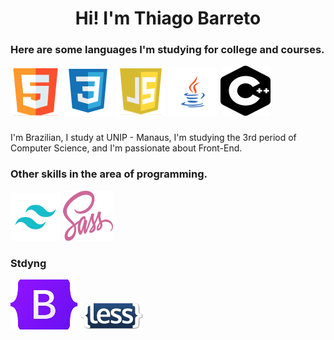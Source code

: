 <h1 class="title" align="center">Hi! I'm <span>Thiago Barreto</span></h1>

<h3>Here are some languages ​​I'm studying for college and courses.</h3>

<div class="languages">
<img src="styles/svgs/1216733.svg" alt="imagem do HTML5" />
<img src="styles/svgs/file_type_css_icon_130661%201.svg" alt="imagem do CSS3" />
<img src="styles/svgs/1crcyaithv7aiqh1z93v99q.svg" alt="imagem do JavaScrip" />
<img src="styles/svgs/pngwing.svg" alt="imagem do Java" />
<img src="styles/svgs/Vector-1.svg" alt="imagem do C++" />
</div>

###

<p class="text">I'm Brazilian, I study at UNIP - Manaus, I'm studying the 3rd period of Computer Science, and I'm passionate about Front-End.</p>

<h3>Other skills in the area of ​​programming.</h3>

<div class="otherSkills">
<img src="styles/svgs/67109815.svg" alt="">
<img src="styles/svgs/Vector.svg" alt="">
</div>

<h3>Stdyng</h3>

<div class="otherSkills">
<img src="styles/svgs/Bootstrap_logo.svg" alt="">
<img src="styles/svgs/less_logo.svg" alt="">
</div>

<link rel="stylesheet" href="styles/css/perfil.css" />